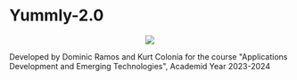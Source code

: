 # Yummly-2.0

<div align="center">
  <img src="https://i.imgur.com/kEg0N2O.png" style="display:inline-block;">
</div>

Developed by Dominic Ramos and Kurt Colonia for the course "Applications Development and Emerging Technologies", Academid Year 2023-2024
